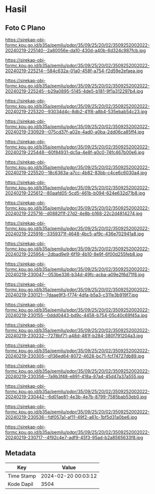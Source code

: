 # Hasil

## Foto C Plano

https://sirekap-obj-formc.kpu.go.id/b35a/pemilu/pdpr/35/09/25/20/02/3509252002022-20240219-225140--2a80056e-da10-430d-a40b-6d324c987fcb.jpg

https://sirekap-obj-formc.kpu.go.id/b35a/pemilu/pdpr/35/09/25/20/02/3509252002022-20240219-225214--584c632a-01a0-458f-a754-f2d59e2efaea.jpg

https://sirekap-obj-formc.kpu.go.id/b35a/pemilu/pdpr/35/09/25/20/02/3509252002022-20240219-225245--b29a0895-5145-4de5-b181-9f1a312297b4.jpg

https://sirekap-obj-formc.kpu.go.id/b35a/pemilu/pdpr/35/09/25/20/02/3509252002022-20240219-225320--93034d4c-8db2-41f8-a8b4-535ebab54c23.jpg

https://sirekap-obj-formc.kpu.go.id/b35a/pemilu/pdpr/35/09/25/20/02/3509252002022-20240219-230929--075cd37f-a02e-4ad0-a0ba-2dd06ca85ff4.jpg

https://sirekap-obj-formc.kpu.go.id/b35a/pemilu/pdpr/35/09/25/20/02/3509252002022-20240219-225448--60f84931-dc5a-4e8f-a0c0-74fc467b00e6.jpg

https://sirekap-obj-formc.kpu.go.id/b35a/pemilu/pdpr/35/09/25/20/02/3509252002022-20240219-225520--18c6363a-a7cc-4b82-83bb-c4ce6c6030a4.jpg

https://sirekap-obj-formc.kpu.go.id/b35a/pemilu/pdpr/35/09/25/20/02/3509252002022-20240219-225612--80aafd05-5cd5-461b-b094-624e632d71b8.jpg

https://sirekap-obj-formc.kpu.go.id/b35a/pemilu/pdpr/35/09/25/20/02/3509252002022-20240219-225716--d0882f1f-27d2-4e8b-b168-22c2d4814274.jpg

https://sirekap-obj-formc.kpu.go.id/b35a/pemilu/pdpr/35/09/25/20/02/3509252002022-20240219-225916--3359371f-4648-4bc5-af9c-436e702941a8.jpg

https://sirekap-obj-formc.kpu.go.id/b35a/pemilu/pdpr/35/09/25/20/02/3509252002022-20240219-225954--2dbad9e9-6f19-4b10-8e9f-6f00d255feb8.jpg

https://sirekap-obj-formc.kpu.go.id/b35a/pemilu/pdpr/35/09/25/20/02/3509252002022-20240219-230047--053be336-b34d-49fc-acba-a09e2f6d71f8.jpg

https://sirekap-obj-formc.kpu.go.id/b35a/pemilu/pdpr/35/09/25/20/02/3509252002022-20240219-230121--7daae9f3-f774-4dfa-b5a3-c311e3b919f7.jpg

https://sirekap-obj-formc.kpu.go.id/b35a/pemilu/pdpr/35/09/25/20/02/3509252002022-20240219-230155--0ddd0443-bd9c-4458-b754-05c40c69f45a.jpg

https://sirekap-obj-formc.kpu.go.id/b35a/pemilu/pdpr/35/09/25/20/02/3509252002022-20240219-230232--7278bf71-a48d-481f-b284-380f791204a3.jpg

https://sirekap-obj-formc.kpu.go.id/b35a/pemilu/pdpr/35/09/25/20/02/3509252002022-20240219-230305--d136ed64-8072-4628-bc71-fcf74727db89.jpg

https://sirekap-obj-formc.kpu.go.id/b35a/pemilu/pdpr/35/09/25/20/02/3509252002022-20240219-230356--7a9b3f48-e891-418a-87a4-45d47a37a555.jpg

https://sirekap-obj-formc.kpu.go.id/b35a/pemilu/pdpr/35/09/25/20/02/3509252002022-20240219-230442--6d01ae81-4e3b-4e7b-8799-7585bab53eb0.jpg

https://sirekap-obj-formc.kpu.go.id/b35a/pemilu/pdpr/35/09/25/20/02/3509252002022-20240219-230536--fdf057a1-af11-49f2-a61c-1bf5d31a0be6.jpg

https://sirekap-obj-formc.kpu.go.id/b35a/pemilu/pdpr/35/09/25/20/02/3509252002022-20240219-230717--4f92c4e7-adf9-45f3-95ad-b2a8565633f8.jpg


## Metadata

| Key        | Value               |
| ---------- | ------------------- |
| Time Stamp | 2024-02-20 00:03:12 |
| Kode Dapil | 3504                |



